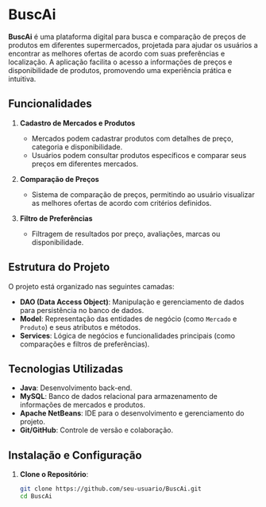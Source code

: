# BuscAi

**BuscAi** é uma plataforma digital para busca e comparação de preços de produtos em diferentes supermercados, projetada para ajudar os usuários a encontrar as melhores ofertas de acordo com suas preferências e localização. A aplicação facilita o acesso a informações de preços e disponibilidade de produtos, promovendo uma experiência prática e intuitiva.

## Funcionalidades

1. **Cadastro de Mercados e Produtos**
   - Mercados podem cadastrar produtos com detalhes de preço, categoria e disponibilidade.
   - Usuários podem consultar produtos específicos e comparar seus preços em diferentes mercados.

2. **Comparação de Preços**
   - Sistema de comparação de preços, permitindo ao usuário visualizar as melhores ofertas de acordo com critérios definidos.

3. **Filtro de Preferências**
   - Filtragem de resultados por preço, avaliações, marcas ou disponibilidade.

## Estrutura do Projeto

O projeto está organizado nas seguintes camadas:

- **DAO (Data Access Object)**: Manipulação e gerenciamento de dados para persistência no banco de dados.
- **Model**: Representação das entidades de negócio (como `Mercado` e `Produto`) e seus atributos e métodos.
- **Services**: Lógica de negócios e funcionalidades principais (como comparações e filtros de preferências).

## Tecnologias Utilizadas

- **Java**: Desenvolvimento back-end.
- **MySQL**: Banco de dados relacional para armazenamento de informações de mercados e produtos.
- **Apache NetBeans**: IDE para o desenvolvimento e gerenciamento do projeto.
- **Git/GitHub**: Controle de versão e colaboração.

## Instalação e Configuração

1. **Clone o Repositório**:
   ```bash
   git clone https://github.com/seu-usuario/BuscAi.git
   cd BuscAi
